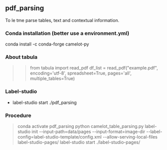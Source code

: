 ## pdf_parsing
To le tme parse tables, text and contextual information.

### Conda installation (better use a environment.yml)
conda install -c conda-forge camelot-py


### About tabula
>> from tabula import read_pdf
>> df_list = read_pdf("example.pdf", encoding='utf-8', spreadsheet=True, pages='all', multiple_tables=True)


### Label-studio
- label-studio start ./pdf_parsing


### Procedure
> conda activate pdf_parsing
> python camelot_table_parsing.py
> label-studio init --input-path=data/pages --input-format=image-dir --label-config=label-studio-template/config.xml --allow-serving-local-files label-studio-pages/
> label-studio start ./label-studio-pages/
